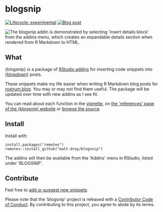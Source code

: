 # blogsnip

<!-- badges: start -->
[![Lifecycle: experimental](https://img.shields.io/badge/lifecycle-experimental-orange.svg)](https://www.tidyverse.org/lifecycle/#experimental)
[![Blog post](https://img.shields.io/badge/rostrum.blog-post-008900?labelColor=000000&logo=data%3Aimage%2Fgif%3Bbase64%2CR0lGODlhEAAQAPEAAAAAABWCBAAAAAAAACH5BAlkAAIAIf8LTkVUU0NBUEUyLjADAQAAACwAAAAAEAAQAAAC55QkISIiEoQQQgghRBBCiCAIgiAIgiAIQiAIgSAIgiAIQiAIgRAEQiAQBAQCgUAQEAQEgYAgIAgIBAKBQBAQCAKBQEAgCAgEAoFAIAgEBAKBIBAQCAQCgUAgEAgCgUBAICAgICAgIBAgEBAgEBAgEBAgECAgICAgECAQIBAQIBAgECAgICAgICAgECAQECAQICAgICAgICAgEBAgEBAgEBAgICAgICAgECAQIBAQIBAgECAgICAgIBAgECAQECAQIBAgICAgIBAgIBAgEBAgECAgECAgICAgICAgECAgECAgQIAAAQIKAAAh%2BQQJZAACACwAAAAAEAAQAAAC55QkIiESIoQQQgghhAhCBCEIgiAIgiAIQiAIgSAIgiAIQiAIgRAEQiAQBAQCgUAQEAQEgYAgIAgIBAKBQBAQCAKBQEAgCAgEAoFAIAgEBAKBIBAQCAQCgUAgEAgCgUBAICAgICAgIBAgEBAgEBAgEBAgECAgICAgECAQIBAQIBAgECAgICAgICAgECAQECAQICAgICAgICAgEBAgEBAgEBAgICAgICAgECAQIBAQIBAgECAgICAgIBAgECAQECAQIBAgICAgIBAgIBAgEBAgECAgECAgICAgICAgECAgECAgQIAAAQIKAAA7)](https://www.rostrum.blog/2019/10/22/blogsnip/)
<!-- badges: end -->

<img src="https://www.rostrum.blog/post/2019-10-22-blogsnip-an-rstudio-addin-package_files/blogsnip.gif" alt="The blogsnip addin is demonstrated by selecting 'insert details block' from the addins menu, which creates an expandable details section when rendered from R Markdown to HTML.">

## What

{blogsnip} is a package of [RStudio addins](https://rstudio.github.io/rstudioaddins/) for inserting code snippets into [{blogdown}](https://bookdown.org/yihui/blogdown/) posts.

These snippets make my life easier when writing R Markdown blog posts for [rostrum.blog](https://rostrum.blog). You may or may not find them useful. The package will be updated over time with new addins as I see fit.

You can read about each function in the [vignette](https://matt-dray.github.io/blogsnip/articles/intro.html), on [the 'references' page of the {blogsnip} website](https://matt-dray.github.io/blogsnip/reference/index.html) or [browse the source](https://github.com/matt-dray/blogsnip/blob/master/R/blogsnip-helpers.R).

## Install

Install with:

```
install.packages("remotes")
remotes::install_github("matt-dray/blogsnip")
```

The addins will then be available from the 'Addins' menu in RStudio, listed under 'BLOGSNIP'.

## Contribute

Feel free to [add or suggest new snippets](https://github.com/matt-dray/blogsnip/issues). 

Please note that the 'blogsnip' project is released with a [Contributor Code of Conduct](CODE_OF_CONDUCT.md). By contributing to this project, you agree to abide by its terms.
